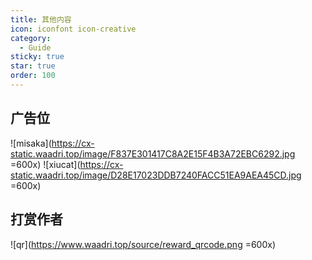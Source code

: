 ```yaml
---
title: 其他内容
icon: iconfont icon-creative
category:
  - Guide
sticky: true
star: true
order: 100
---
```


## 广告位

![misaka](<https://cx-static.waadri.top/image/F837E301417C8A2E15F4B3A72EBC6292.jpg> =600x)
![xiucat](<https://cx-static.waadri.top/image/D28E17023DDB7240FACC51EA9AEA45CD.jpg> =600x)

## 打赏作者

![qr](<https://www.waadri.top/source/reward_qrcode.png> =600x)
